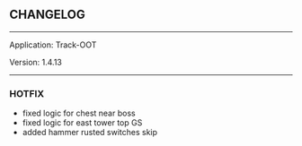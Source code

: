 ## CHANGELOG

---

Application:    Track-OOT

Version:        1.4.13

---

### HOTFIX
- fixed logic for chest near boss
- fixed logic for east tower top GS
- added hammer rusted switches skip